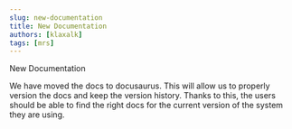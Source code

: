 ```yaml
---
slug: new-documentation
title: New Documentation
authors: [klaxalk]
tags: [mrs]
---
```


New Documentation

<!-- truncate -->

We have moved the docs to docusaurus.
This will allow us to properly version the docs and keep the version history.
Thanks to this, the users should be able to find the right docs for the current version of the system they are using.
